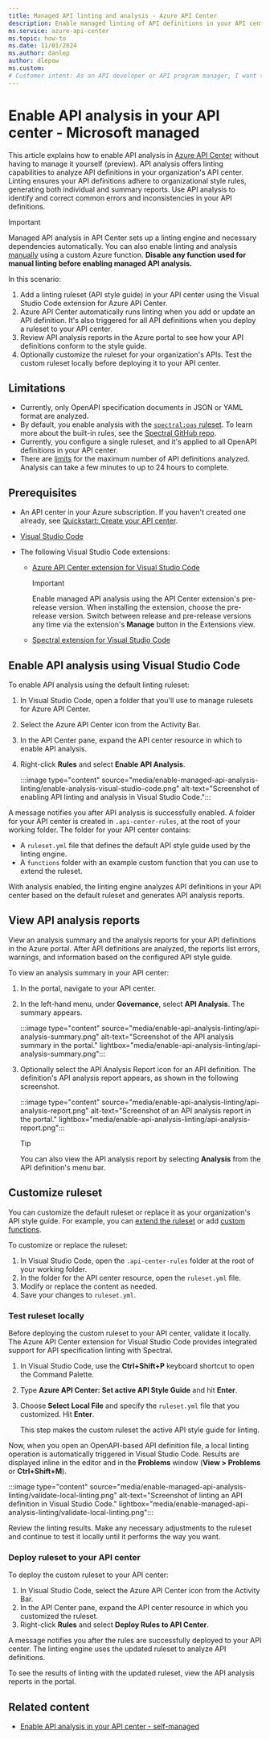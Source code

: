 ```yaml
---
title: Managed API linting and analysis - Azure API Center
description: Enable managed linting of API definitions in your API center to analyze compliance of APIs with the organization's API style guide.
ms.service: azure-api-center
ms.topic: how-to
ms.date: 11/01/2024
ms.author: danlep
author: dlepow
ms.custom: 
# Customer intent: As an API developer or API program manager, I want to analyze the API definitions in my organization's API center for compliance with my organization's API style guide.
---
```


# Enable API analysis in your API center - Microsoft managed

This article explains how to enable API analysis in [Azure API Center](overview.md) without having to manage it yourself (preview). API analysis offers linting capabilities to analyze API definitions in your organization's API center. Linting ensures your API definitions adhere to organizational style rules, generating both individual and summary reports. Use API analysis to identify and correct common errors and inconsistencies in your API definitions.

> [!IMPORTANT]
> Managed API analysis in API Center sets up a linting engine and necessary dependencies automatically. You can also enable linting and analysis [manually](enable-api-analysis-linting.md) using a custom Azure function. **Disable any function used for manual linting before enabling managed API analysis.**


In this scenario:

1. Add a linting ruleset (API style guide) in your API center using the Visual Studio Code extension for Azure API Center.
1. Azure API Center automatically runs linting when you add or update an API definition. It's also triggered for all API definitions when you deploy a ruleset to your API center.
1. Review API analysis reports in the Azure portal to see how your API definitions conform to the style guide.
1. Optionally customize the ruleset for your organization's APIs. Test the custom ruleset locally before deploying it to your API center. 

## Limitations

* Currently, only OpenAPI specification documents in JSON or YAML format are analyzed.
* By default, you enable analysis with the [`spectral:oas` ruleset](https://docs.stoplight.io/docs/spectral/4dec24461f3af-open-api-rules). To learn more about the built-in rules, see the [Spectral GitHub repo](https://github.com/stoplightio/spectral/blob/develop/docs/reference/openapi-rules.md). 
* Currently, you configure a single ruleset, and it's applied to all OpenAPI definitions in your API center.
* There are [limits](../azure-resource-manager/management/azure-subscription-service-limits.md?toc=/azure/api-center/toc.json&bc=/azure/api-center/breadcrumb/toc.json#api-center-limits) for the maximum number of API definitions analyzed. Analysis can take a few minutes to up to 24 hours to complete.

## Prerequisites

* An API center in your Azure subscription. If you haven't created one already, see [Quickstart: Create your API center](set-up-api-center.md).
* [Visual Studio Code](https://code.visualstudio.com/) 

* The following Visual Studio Code extensions:
    * [Azure API Center extension for Visual Studio Code](https://marketplace.visualstudio.com/items?itemName=apidev.azure-api-center)

        > [!IMPORTANT]
        > Enable managed API analysis using the API Center extension's pre-release version. When installing the extension, choose the pre-release version. Switch between release and pre-release versions any time via the extension's **Manage** button in the Extensions view.
    * [Spectral extension for Visual Studio Code](https://marketplace.visualstudio.com/items?itemName=stoplight.spectral)
    
## Enable API analysis using Visual Studio Code

To enable API analysis using the default linting ruleset:

1. In Visual Studio Code, open a folder that you'll use to manage rulesets for Azure API Center.
1. Select the Azure API Center icon from the Activity Bar.
1. In the API Center pane, expand the API center resource in which to enable API analysis.
1. Right-click **Rules** and select **Enable API Analysis**.

    :::image type="content" source="media/enable-managed-api-analysis-linting/enable-analysis-visual-studio-code.png" alt-text="Screenshot of enabling API linting and analysis in Visual Studio Code.":::

A message notifies you after API analysis is successfully enabled. A folder for your API center is created in `.api-center-rules`, at the root of your working folder. The folder for your API center contains:
 
* A `ruleset.yml` file that defines the default API style guide used by the linting engine.
* A `functions` folder with an example custom function that you can use to extend the ruleset. 

With analysis enabled, the linting engine analyzes API definitions in your API center based on the default ruleset and generates API analysis reports.

## View API analysis reports

View an analysis summary and the analysis reports for your API definitions in the Azure portal. After API definitions are analyzed, the reports list errors, warnings, and information based on the configured API style guide. 

To view an analysis summary in your API center:

1. In the portal, navigate to your API center.
1. In the left-hand menu, under **Governance**, select **API Analysis**. The summary appears.

    :::image type="content" source="media/enable-api-analysis-linting/api-analysis-summary.png" alt-text="Screenshot of the API analysis summary in the portal." lightbox="media/enable-api-analysis-linting/api-analysis-summary.png":::

1. Optionally select the API Analysis Report icon for an API definition. The definition's API analysis report appears, as shown in the following screenshot.

    :::image type="content" source="media/enable-api-analysis-linting/api-analysis-report.png" alt-text="Screenshot of an API analysis report in the portal." lightbox="media/enable-api-analysis-linting/api-analysis-report.png":::

    > [!TIP]
    > You can also view the API analysis report by selecting **Analysis** from the API definition's menu bar.

## Customize ruleset

You can customize the default ruleset or replace it as your organization's API style guide. For example, you can [extend the ruleset](https://docs.stoplight.io/docs/spectral/83527ef2dd8c0-extending-rulesets) or add [custom functions](https://docs.stoplight.io/docs/spectral/a781e290eb9f9-custom-functions).

To customize or replace the ruleset:

1. In Visual Studio Code, open the `.api-center-rules` folder at the root of your working folder.
1. In the folder for the API center resource, open the `ruleset.yml` file.
1. Modify or replace the content as needed. 
1. Save your changes to `ruleset.yml`.

### Test ruleset locally

Before deploying the custom ruleset to your API center, validate it locally. The Azure API Center extension for Visual Studio Code provides integrated support for API specification linting with Spectral.

1. In Visual Studio Code, use the **Ctrl+Shift+P** keyboard shortcut to open the Command Palette. 
1. Type **Azure API Center: Set active API Style Guide** and hit **Enter**.
1. Choose **Select Local File** and specify the `ruleset.yml` file that you customized. Hit **Enter**. 

    This step makes the custom ruleset the active API style guide for linting.

Now, when you open an OpenAPI-based API definition file, a local linting operation is automatically triggered in Visual Studio Code. Results are displayed inline in the editor and in the **Problems** window (**View > Problems** or **Ctrl+Shift+M**).

:::image type="content" source="media/enable-managed-api-analysis-linting/validate-local-linting.png" alt-text="Screenshot of linting an API definition in Visual Studio Code." lightbox="media/enable-managed-api-analysis-linting/validate-local-linting.png":::

Review the linting results. Make any necessary adjustments to the ruleset and continue to test it locally until it performs the way you want.

### Deploy ruleset to your API center

To deploy the custom ruleset to your API center:

1. In Visual Studio Code, select the Azure API Center icon from the Activity Bar.
1. In the API Center pane, expand the API center resource in which you customized the ruleset.
1. Right-click **Rules** and select **Deploy Rules to API Center**.

A message notifies you after the rules are successfully deployed to your API center. The linting engine uses the updated ruleset to analyze API definitions.

To see the results of linting with the updated ruleset, view the API analysis reports in the portal. 

## Related content

* [Enable API analysis in your API center - self-managed](enable-api-analysis-linting.md)
